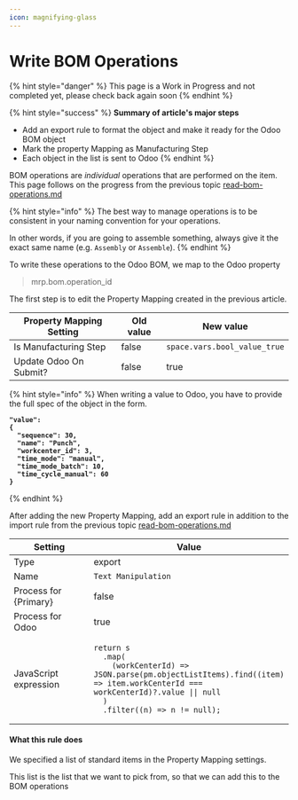 ```yaml
---
icon: magnifying-glass
---
```


# Write BOM Operations

{% hint style="danger" %}
This page is a Work in Progress and not completed yet, please check back again soon
{% endhint %}

{% hint style="success" %}
**Summary of article's major steps**

* Add an export rule to format the object and make it ready for the Odoo BOM object
* Mark the property Mapping as Manufacturing Step
* Each object in the list is sent to Odoo
{% endhint %}

BOM operations are _individual_ operations that are performed on the item.  This page follows on the progress from the previous topic [read-bom-operations.md](read-bom-operations.md "mention")

{% hint style="info" %}
The best way to manage operations is to be consistent in your naming convention for your operations.&#x20;

In other words, if you are going to assemble something, always give it the exact same name (e.g. `Assembly` or `Assemble`).
{% endhint %}

To write these operations to the Odoo BOM, we map to the Odoo property&#x20;

> mrp.bom.operation\_id

The first step is to edit the Property Mapping created in the previous article.

| Property Mapping Setting | Old value | New value                                                  |
| ------------------------ | --------- | ---------------------------------------------------------- |
| Is Manufacturing Step    | false     | <code class="expression">space.vars.bool_value_true</code> |
| Update Odoo On Submit?   | false     | true                                                       |

{% hint style="info" %}
When writing a value to Odoo, you have to provide the full spec of the object in the form.

<pre class="language-json5"><code class="lang-json5"><strong>"value":  
</strong><strong>{ 
</strong><strong>  "sequence": 30,
</strong><strong>  "name": "Punch",
</strong><strong>  "workcenter_id": 3,
</strong><strong>  "time_mode": "manual",
</strong><strong>  "time_mode_batch": 10,
</strong><strong>  "time_cycle_manual": 60
</strong><strong>}
</strong></code></pre>
{% endhint %}

After adding the new Property Mapping, add an export rule in addition to the import rule from the previous topic [read-bom-operations.md](read-bom-operations.md "mention")

<table><thead><tr><th width="235">Setting</th><th>Value</th></tr></thead><tbody><tr><td>Type</td><td>export</td></tr><tr><td>Name</td><td><code>Text Manipulation</code></td></tr><tr><td>Process for {Primary}</td><td>false</td></tr><tr><td>Process for Odoo</td><td>true</td></tr><tr><td>JavaScript expression</td><td><pre class="language-javascript"><code class="lang-javascript">return s
  .map(
    (workCenterId) => JSON.parse(pm.objectListItems).find((item) => item.workCenterId === workCenterId)?.value || null
  )
  .filter((n) => n != null);
</code></pre></td></tr></tbody></table>

#### What this rule does

We specified a list of standard items in the Property Mapping settings.

This list is the list that we want to pick from, so that we can add this to the BOM operations
